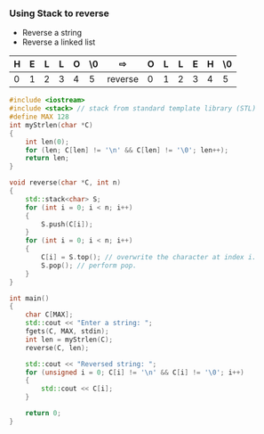 ### Using Stack to reverse
- Reverse a string
- Reverse a linked list

H|E|L|L|O|\0|⇨|O|L|L|E|H|\0
-|-|-|-|-|-|-|-|-|-|-|-|-
0|1|2|3|4|5|reverse |0|1|2|3|4|5

```cpp
#include <iostream>
#include <stack> // stack from standard template library (STL)
#define MAX 128
int myStrlen(char *C)
{
	int len(0);
	for (len; C[len] != '\n' && C[len] != '\0'; len++);
	return len;
}

void reverse(char *C, int n)
{
	std::stack<char> S;
	for (int i = 0; i < n; i++)
	{
		S.push(C[i]);
	}
	for (int i = 0; i < n; i++)
	{
		C[i] = S.top(); // overwrite the character at index i.
		S.pop(); // perform pop.
	}
}

int main()
{
	char C[MAX];
	std::cout << "Enter a string: ";
	fgets(C, MAX, stdin);
	int len = myStrlen(C);
	reverse(C, len);

	std::cout << "Reversed string: ";
	for (unsigned i = 0; C[i] != '\n' && C[i] != '\0'; i++)
	{
		std::cout << C[i];
	}

	return 0;
}
```
